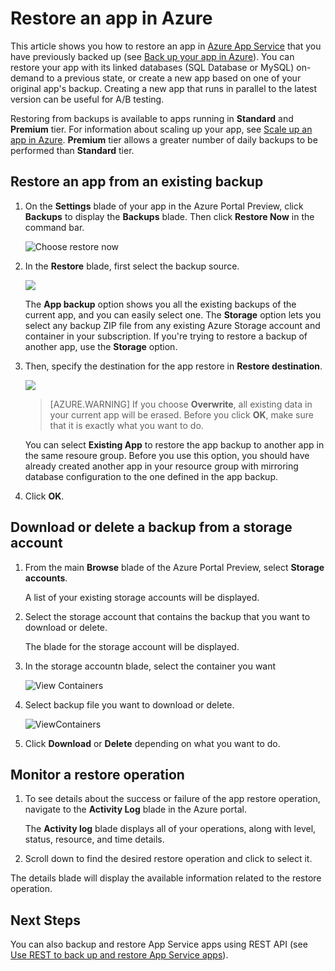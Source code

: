 <properties
    pageTitle="Restore an app in Azure"
    description="Learn how to restore your app from a backup."
    services="app-service"
    documentationcenter=""
    author="cephalin"
    manager="wpickett"
    editor="jimbe" />
<tags
    ms.assetid="4444dbf7-363c-47e2-b24a-dbd45cb08491"
    ms.service="app-service"
    ms.workload="na"
    ms.tgt_pltfrm="na"
    ms.devlang="na"
    ms.topic="article"
    ms.date="07/06/2016"
    wacn.date=""
    ms.author="cephalin" />

# Restore an app in Azure
This article shows you how to restore an app in [Azure App Service](/documentation/articles/app-service-value-prop-what-is/)
that you have previously backed up (see [Back up your app in Azure](/documentation/articles/web-sites-backup/)). You can restore your app
with its linked databases (SQL Database or MySQL) on-demand to a previous state, or create a new app based on one of
your original app's backup. Creating a new app that runs in parallel to the latest version can be useful for A/B
testing.

Restoring from backups is available to apps running in **Standard** and **Premium** tier. For information about scaling
up your app, see [Scale up an app in Azure](/documentation/articles/web-sites-scale/). **Premium** tier allows a greater number of daily
backups to be performed than **Standard** tier.

## <a name="PreviousBackup"></a> Restore an app from an existing backup
1. On the **Settings** blade of your app in the Azure Portal Preview, click **Backups** to display the **Backups** blade. Then click **Restore Now** in the command bar. 
   
    ![Choose restore now][ChooseRestoreNow]
2. In the **Restore** blade, first select the backup source.
   
    ![](./media/web-sites-restore/021ChooseSource.png)
   
    The **App backup** option shows you all the existing backups of the current app, and you can easily select one.
    The **Storage** option lets you select any backup ZIP file from any existing Azure Storage account and container in your subscription.
    If you're trying to restore a backup of another app, use the **Storage** option.
3. Then, specify the destination for the app restore in **Restore destination**.
   
    ![](./media/web-sites-restore/022ChooseDestination.png)
   
   > [AZURE.WARNING]
   > If you choose **Overwrite**, all existing data in your current app will be erased. Before you click **OK**,
   > make sure that it is exactly what you want to do.
   > 
   > 
   
    You can select **Existing App** to restore the app backup to another app in the same resoure group. Before you use this option,
    you should have already created another app in your resource group with mirroring database configuration to the one defined
    in the app backup.
4. Click **OK**.

## <a name="StorageAccount"></a> Download or delete a backup from a storage account
1. From the main **Browse** blade of the Azure Portal Preview, select **Storage accounts**.
   
    A list of your existing storage accounts will be displayed.
2. Select the storage account that contains the backup that you want to download or delete.
   
    The blade for the storage account will be displayed.
3. In the storage accountn blade, select the container you want
   
    ![View Containers][ViewContainers]
4. Select backup file you want to download or delete.
   
    ![ViewContainers](./media/web-sites-restore/03ViewFiles.png)
5. Click **Download** or **Delete** depending on what you want to do.  

## <a name="OperationLogs"></a> Monitor a restore operation
1. To see details about the success or failure of the app restore operation, navigate to the **Activity Log** blade in the Azure portal.
   
    The **Activity log** blade displays all of your operations, along with level, status, resource, and time details.
2. Scroll down to find the desired restore operation and click to select it.

The details blade will display the available information related to the restore operation.

## Next Steps
You can also backup and restore App Service apps using REST API (see [Use REST to back up and restore App Service apps](/documentation/articles/websites-csm-backup/)).


<!-- IMAGES -->
[ChooseRestoreNow]: ./media/web-sites-restore/02ChooseRestoreNow.png
[ViewContainers]: ./media/web-sites-restore/03ViewContainers.png
[StorageAccountFile]: ./media/web-sites-restore/02StorageAccountFile.png
[BrowseCloudStorage]: ./media/web-sites-restore/03BrowseCloudStorage.png
[StorageAccountFileSelected]: ./media/web-sites-restore/04StorageAccountFileSelected.png
[ChooseRestoreSettings]: ./media/web-sites-restore/05ChooseRestoreSettings.png
[ChooseDBServer]: ./media/web-sites-restore/06ChooseDBServer.png
[RestoreToNewSQLDB]: ./media/web-sites-restore/07RestoreToNewSQLDB.png
[NewSQLDBConfig]: ./media/web-sites-restore/08NewSQLDBConfig.png
[RestoredContosoWebSite]: ./media/web-sites-restore/09RestoredContosoWebSite.png
[DashboardOperationLogsLink]: ./media/web-sites-restore/10DashboardOperationLogsLink.png
[ManagementServicesOperationLogsList]: ./media/web-sites-restore/11ManagementServicesOperationLogsList.png
[DetailsButton]: ./media/web-sites-restore/12DetailsButton.png
[OperationDetails]: ./media/web-sites-restore/13OperationDetails.png
